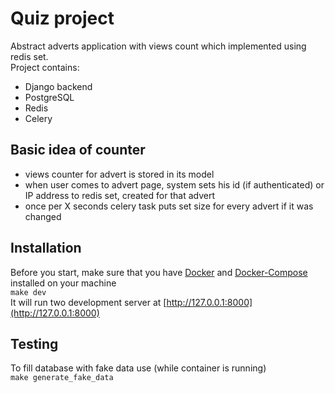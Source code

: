 # Quiz project
Abstract adverts application with views count which implemented using redis set.  
Project contains:
- Django backend
- PostgreSQL
- Redis
- Celery

## Basic idea of counter
- views counter for advert is stored in its model
- when user comes to advert page, system sets his id (if authenticated) or IP address to redis set, created for that advert
- once per X seconds celery task puts set size for every advert if it was changed

## Installation
Before you start, make sure that you have [Docker](https://www.docker.com/) and [Docker-Compose](https://docs.docker.com/compose/) installed on your machine  
`make dev`  
It will run two development server at [http://127.0.0.1:8000](http://127.0.0.1:8000)

## Testing
To fill database with fake data use (while container is running)  
`make generate_fake_data` 